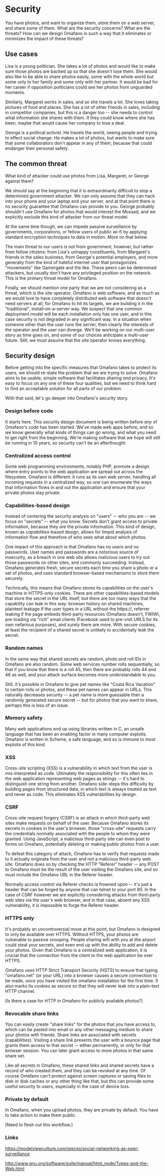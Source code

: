 # Security

You have photos, and want to organize them, store them on a web server,
and share some of them.  What are the security concerns?  What are the
threats?  How can we design Omafano in such a way that it eliminates or
minimizes the impact of these threats?

## Use cases

Lisa is a young politician.  She takes a lot of photos and would like to
make sure those photos are backed up so that she doesn't lose them.  She
would also like to be able to share photos easily, some with the whole
world but some only to her family and some only with her partner.  It
would be bad for her career if opposition politicians could see her
photos from unguarded moments.

Similarly, Margaret works in sales, and so she travels a lot.  She loves
taking pictures of food and places.  She has a lot of other friends in
sales, including in competitor companies, but this is a danger too --
she needs to control what information she shares with them.  If they
could know where she has been, maybe that would cause her company to
lose a deal.

George is a political activist.  He travels the world, seeing people and
trying to effect social change.  He makes a lot of photos, but wants to
make sure that some collaborators don't appear in any of them, because
that could endanger their personal safety.

## The common threat

What kind of attacker could use photos from Lisa, Margaret, or George
against them?

We should say at the beginning that it is extraordinarily difficult to
stop a determined government attacker.  We can only assume that they can
hack into your phone and your laptop and your server, and at that point
there is no security guarantee that Omafano can provide to you.  George
probably shouldn't use Omafano for photos that would interest the
Mossad, and we explicitly exclude this kind of attacker from our threat
model.

At the same time though, we can impede passive surveillance by
governments, corporations, or fellow users of public wi-fi by applying
standard encryption techniques to data in motion.  More on that below.

The main threat to our users is not from government, however, but rather
from fellow citizens: from Lisa's unhappy constituents, from Margaret's
friends in the sales business, from George's potential employers, and
more generally from the kind of hateful internet user that protagonizes
"movements" like Gamergate and the like.  These peers can be determined
attackers, but usually don't have any privileged position on the
network.  This is the primary threat model for Omafano.

Finally, we should mention one party that we are not considering as a
threat, which is the site operator.  Omafano is web software, and as
much as we would love to have completely distributed web software that
doesn't need servers at all, for Omafano to hit its targets, we are
building it in the "traditional", install-on-a-server way.  We suspect
that one common deployment model will be each installation only has one
user, and in this case security is not degraded in any significant way.
In a situation when someone other than the user runs the server, then
clearly the interests of the operator and the user can diverge.  We'll
be working on our multi-user story as time goes on, and some of our
choices anticipate a multi-user future.  Still, we must assume that the
site operator knows everything.

## Security design

Before getting into the specific measures that Omafano takes to protect
its users, we should re-state the problem that we are trying to solve.
Omafano aims to be usable, simple software that facilitates sharing
_and_ privacy.  It's easy to focus on any one of these four qualities,
but we need to think hard to find an acceptable solution for all parts
of our problem.

With that said, let's go deeper into Omafano's security story.

### Design before code

It starts here.  This security design document is being written before
_any_ of Omafano's code has been started.  We've made web apps before,
and so we know generally what kinds of things can go wrong, and what you
need to get right from the beginning.  We're making software that we
hope will still be running in 10 years, so security can't be an
afterthought.

### Centralized access control

Some web programming environments, notably PHP, promote a design where
entry points to the web application are spread out across the
filesystem.  Omafano is different: it runs as its own web server,
handling all incoming requests in a centralized way, so one can
enumerate the ways that information flows in and out the application and
ensure that your private photos stay private.

### Capabilities-based design

Instead of centering the security analysis on "users" -- who you are --
we focus on "secrets" -- what you know.  Secrets don't grant access to
private information, because they _are_ the private information.  This
kind of design, known as _capabilities_-based design, allows for limpid
analysis of information flow and therefore of who sees what about which
photos.  

One impact of this approach is that Omafano has no users and no
passwords.  User names and passwords are a notorious source of
insecurity, as a breach in one web site allows malicious users to try
out those passwords on other sites, and commonly succeeding.  Instead,
Omafano generates fresh, secure secrets each time you share a photo or a
set of photos, and uses standard browser-based mechanisms to store them
securely.

Technically, this means that Omafano stores its capabilities on the
user's machine in HTTPS-only cookies.  There are other
capabilities-based models that store the secret in the URL itself, but
there are too many ways that the capability can leak in this way:
browser history on shared machines, plaintext leakage if the user types
in a URL without the https://, referrer leaking if the page embeds
third-party resources (Omafano doesn't, FWIW), pre-loading via "rich"
email clients (Facebook used to pre-visit URLS for its own nefarious
purposes), and surely there are more.  With secure cookies, at least the
recipient of a shared secret is unlikely to accidentally leak the
secret.

### Random names

In the same way that shared secrets are random, photo and roll IDs in
Omafano are also random.  Some web services number rolls sequentially,
so that if you know that there is a roll 45, then there are probably
rolls 44 and 46 as well, and your attack surface becomes more
understandable to you.

Still, it's possible in Omafano to give pet names like "Costa Rica
Vacation" to certain rolls or photos, and these pet names can appear in
URLs.  This naturally decreases security -- a pet name is more guessable
than a randomly generated secure secret -- but for photos that you want
to share, perhaps this is less of an issue.

### Memory safety

Many web applications end up using libraries written in C, an unsafe
language that has been an enabling factor in many computer exploits.
Omafano is written in Scheme, a safe language, and so is immune to most
exploits of this kind.

### XSS

Cross-site scripting (XSS) is a vulnerability in which text from the
user is mis-interpreted as code.  Ultimately the responsibility for this
often lies in the web application representing web pages as strings --
it's hard to distinguish one string from another.  Omafano side-steps
this difficulty by building pages from structured data, in which text is
always treated as text and never as code.  This eliminates XSS
vulnerabilities by design.

### CSRF

Cross-site request forgery (CSRF) is an attack in which third-party web
sites make requests on behalf of the user.  Because Omafano stores its
secrets in cookies in the user's browser, those "cross-site" requests
carry the credentials normally associated with the people to whom they
were granted.  Using JavaScript, a malicious third-party site can even
post to forms on Omafano, potentially deleting or making public photos
from a user.

To defeat this category of attack, Omafano has to verify that requests
made to it actually originate from the user and not a malicious
third-party web site.  Omafano does so by checking the HTTP "Referer"
header -- any POST to Omafano must be the result of the user visiting
the Omafano site, and so must include the Omafano URL in the Referer
header.

Normally access control via Referer checks is frowned upon -- it's just
a header that can be forged by anyone that can telnet to your port 80.
In the case of CSRF however we are explicitly considering attacks from
third-party web sites via the user's web browser, and in that case,
absent any XSS vulnerability, it is impossible to forge the Referer
header.

### HTTPS only

It's probably an uncontroversial move at this point, but Omafano is
designed to only be available over HTTPS.  Without HTTPS, your photos
are vulnerable to passive snooping.  People sharing wifi with you at the
airport could steal your secrets, and even end up with the ability to
add and delete your photos.  Given that Omafano is a centralized web
application, it is crucial that the connection from the client to the
web application be over HTTPS.

Omafano uses HTTP Strict Transport Security (HSTS) to ensure that typing
"omafano.net" (or your URL) into a browser causes a secure connection to
be made, once you have visited the omafano installation for the first
time.  It also marks its cookies as secure so that they will never leak
into a plain-text HTTP channel.

[Is there a case for HTTP in Omafano for publicly available photos?]

### Revocable share links

You can easily create "share links" for the photos that you have access
to, which can be pasted into email or any other messaging medium to
share your photos with friends.  Share links are associated with secrets
(capabilities).  Visiting a share link presents the user with a bounce
page that grants them access to that secret -- either permanently, or
only for that browser session.  You can later grant access to more
photos in that same share set.

Like all secrets in Omafano, these shared links and shared secrets have
a record of who created them, and they can be revoked at any time.  Of
course Omafano can't protect against screen captures or saving files to
disk or disk caches or any other thing like that, but this can provide
some useful security to users, especially in the case of device loss.

### Private by default

In Omafano, when you upload photos, they are private by default.  You
have to take action to make them public.

[Need to flesh out this workflow.]

### Links

https://modelviewculture.com/pieces/social-networking-as-peer-surveillance

http://www.gnu.org/software/guile/manual/html_node/Types-and-the-Web.html
